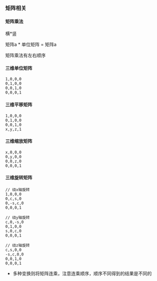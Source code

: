 ### 矩阵相关

#### 矩阵乘法

横*竖

矩阵a * 单位矩阵 = 矩阵a

矩阵乘法有左右顺序

#### 三维单位矩阵

```
1,0,0,0
0,1,0,0
0,0,1,0
0,0,0,1
```

#### 三维平移矩阵

```
1,0,0,0
0,1,0,0
0,0,1,0
x,y,z,1
```

#### 三维缩放矩阵

```
x,0,0,0
0,y,0,0
0,0,z,0
0,0,0,1
```

#### 三维旋转矩阵

```
// 绕x轴旋转
1,0,0,0
0,c,s,0
0,-s,c,0
0,0,0,1

// 绕y轴旋转
c,0,-s,0
0,1,0,0
s,0,c,0
0,0,0,1

// 绕z轴旋转
c,s,0,0
-s,c,0,0
0,0,1,0
0,0,0,1
```

- 多种变换则将矩阵连乘，注意连乘顺序，顺序不同得到的结果是不同的
  
